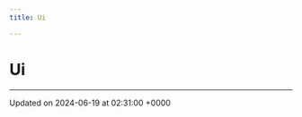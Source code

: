 ```yaml
---
title: Ui

---
```


# Ui








-------------------------------

Updated on 2024-06-19 at 02:31:00 +0000